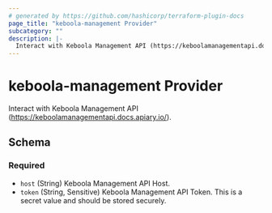 ```yaml
---
# generated by https://github.com/hashicorp/terraform-plugin-docs
page_title: "keboola-management Provider"
subcategory: ""
description: |-
  Interact with Keboola Management API (https://keboolamanagementapi.docs.apiary.io/).
---
```


# keboola-management Provider

Interact with Keboola Management API (https://keboolamanagementapi.docs.apiary.io/).



<!-- schema generated by tfplugindocs -->
## Schema

### Required

- `host` (String) Keboola Management API Host.
- `token` (String, Sensitive) Keboola Management API Token. This is a secret value and should be stored securely.
